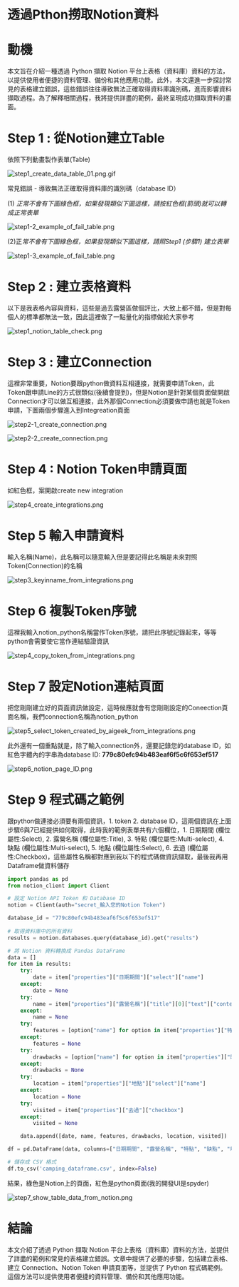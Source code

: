 # 透過Pthon撈取Notion資料


# 動機

本文旨在介紹一種透過 Python 擷取 Notion 平台上表格（資料庫）資料的方法，以提供使用者便捷的資料管理、備份和其他應用功能。此外，本文還進一步探討常見的表格建立錯誤，這些錯誤往往導致無法正確取得資料庫識別碼，進而影響資料擷取過程。為了解釋相關過程，我將提供詳盡的範例，最終呈現成功擷取資料的畫面。

# Step 1 : 從Notion建立Table

依照下列動畫製作表單(Table)

![step1_create_data_table_01.png.gif](image/step1_create_data_table_01.png.gif)

常見錯誤 - 導致無法正確取得資料庫的識別碼（database ID）

(1) *正常不會有下圖綠色框，如果發現類似下圖這樣，請按紅色框(箭頭)就可以轉成正常表單*

![step1-2_example_of_fail_table.png](image/step1-2_example_of_fail_table.png)

(2)正*常不會有下圖綠色框，如果發現類似下圖這樣，請照Step1 (步驟1) 建立表單*

![step1-3_example_of_fail_table.png](image/step1-3_example_of_fail_table.png)

# Step 2 : 建立表格資料

以下是我表格內容與資料，這些是過去露營區做個評比，大致上都不錯，但是對每個人的標準都無法一致，因此這裡做了一點量化的指標做給大家參考

![step1_notion_table_check.png](image/step1_notion_table_check.png)

# Step 3 : 建立Connection

這裡非常重要，Notion要跟python做資料互相連接，就需要申請Token，此Token跟申請Line的方式很類似(後續會提到)，但是Notion是針對某個頁面做開啟Connection才可以做互相連接，此外那個Connection必須要做申請也就是Token申請，下圖兩個步驟進入到Integreation頁面

![step2-1_create_connection.png](image/step2-1_create_connection.png)

![step2-2_create_connection.png](image/step2-2_create_connection.png)

# Step 4 : Notion Token申請頁面

如紅色框，案開啟create new integration

![step4_create_integrations.png](image/step4_create_integrations.png)

# Step 5 輸入申請資料

輸入名稱(Name)，此名稱可以隨意輸入但是要記得此名稱是未來對照Token(Connection)的名稱

![step3_keyinname_from_integrations.png](image/step3_keyinname_from_integrations.png)

# Step 6 複製Token序號

這裡我輸入notion_python名稱當作Token序號，請把此序號記錄起來，等等python會需要使它當作連結驗證資訊

![step4_copy_token_from_integrations.png](image/step4_copy_token_from_integrations.png)

# Step 7 設定Notion連結頁面

把您剛剛建立好的頁面資訊做設定，這時候應就會有您剛剛設定的Coneection頁面名稱，我們connection名稱為notion_python

![step5_select_token_created_by_aigeek_from_integrations.png](image/step5_select_token_created_by_aigeek_from_integrations.png)

此外還有一個重點就是，除了輸入connection外，還要記錄您的database ID，如紅色字體內的字串為database ID: **779c80efc94b483eaf6f5c6f653ef517**

![step6_notion_page_ID.png](image/step6_notion_page_ID.png)

# Step 9 程式碼之範例

跟python做連接必須要有兩個資訊，1. token 2. database ID，這兩個資訊在上面步驟6與7已經提供如何取得，此時我的範例表單共有六個欄位，1. 日期期間 (欄位屬性:Select), 2. 露營名稱 (欄位屬性:Title), 3. 特點 (欄位屬性:Multi-select), 4. 缺點 (欄位屬性:Multi-select), 5. 地點 (欄位屬性:Select), 6. 去過 (欄位屬性:Checkbox)，這些屬性名稱都對應到我以下的程式碼做資訊擷取，最後我再用Dataframe做資料儲存

```python
import pandas as pd
from notion_client import Client

# 設定 Notion API Token 和 Database ID
notion = Client(auth="secret_輸入您的Notion Token")

database_id = "779c80efc94b483eaf6f5c6f653ef517"
               
# 取得資料庫中的所有資料
results = notion.databases.query(database_id).get("results")

# 將 Notion 資料轉換成 Pandas DataFrame
data = []
for item in results:
    try:
        date = item["properties"]["日期期間"]["select"]["name"]
    except:
        date = None
    try:
        name = item["properties"]["露營名稱"]["title"][0]["text"]["content"]
    except:
        name = None
    try:
        features = [option["name"] for option in item["properties"]["特點"]["multi_select"]]
    except:
        features = None
    try:
        drawbacks = [option["name"] for option in item["properties"]["缺點"]["multi_select"]]
    except:
        drawbacks = None
    try:
        location = item["properties"]["地點"]["select"]["name"]
    except:
        location = None
    try:
        visited = item["properties"]["去過"]["checkbox"]
    except:
        visited = None

    data.append([date, name, features, drawbacks, location, visited])

df = pd.DataFrame(data, columns=["日期期間", "露營名稱", "特點", "缺點", "地點", "去過"])

# 儲存成 CSV 格式
df.to_csv('camping_dataframe.csv', index=False)
```

結果，綠色是Notion上的頁面，紅色是python頁面(我的開發UI是spyder)

![step7_show_table_data_from_notion.png](image/step7_show_table_data_from_notion.png)

# 結論

本文介紹了透過 Python 擷取 Notion 平台上表格（資料庫）資料的方法，並提供了詳盡的範例和常見的表格建立錯誤。文章中提供了必要的步驟，包括建立表格、建立 Connection、Notion Token 申請頁面等，並提供了 Python 程式碼範例。這個方法可以提供使用者便捷的資料管理、備份和其他應用功能。
